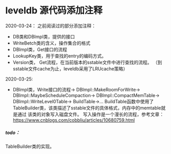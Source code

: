 # leveldb 源代码添加注释

2020-03-24：
之前阅读过的部分添加注释：

* DB类和DBImpl类，提供的接口
* WriteBetch类的含义，操作集合的格式
* DBImpl类，Get接口的流程
* LookupKey类，用于查找的entry的编码方式。
* Version类， Get流程，在当前版本的sstable文件中进行查找的流程。
（到sstable文件cache为止，leveldb采用了LRUcache策略）

2020-03-25:
* DBImpl类，Write接口的流程->
    DBImpl::MakeRoomForWrite->
        DBImpl::MaybeScheduleCompaction->
            DBImpl::CompactMemTable->
                DBImpl::WriteLevel0Table->
                    BuildTable->...
BuildTable函数中使用了TableBuilder类，该类描述了sstable文件的具体格式，内存中的memtable就是通过
该类的对象写入磁盘文件。
写入操作是一个漫长的流程，参考文章：https://www.cnblogs.com/cobbliu/articles/10680759.html

##### todo：
TableBuilder类的实现。
